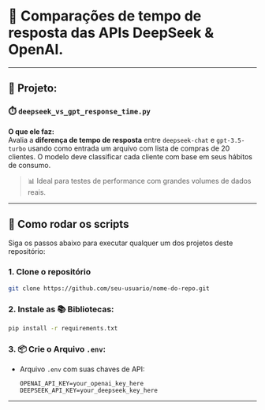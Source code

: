 # 🤖 Comparações de tempo de resposta das APIs DeepSeek & OpenAI.

---

## 📁 Projeto:

### ⏱️ `deepseek_vs_gpt_response_time.py`

**O que ele faz:**  
Avalia a **diferença de tempo de resposta** entre `deepseek-chat` e `gpt-3.5-turbo` usando como entrada um arquivo com lista de compras de 20 clientes. O modelo deve classificar cada cliente com base em seus hábitos de consumo.

> 📊 Ideal para testes de performance com grandes volumes de dados reais.

---

## 🚀 Como rodar os scripts

Siga os passos abaixo para executar qualquer um dos projetos deste repositório:

### 1. Clone o repositório

```bash
git clone https://github.com/seu-usuario/nome-do-repo.git
```

### 2. Instale as 📚 Bibliotecas:

```bash
pip install -r requirements.txt
```

### 3. 📦 Crie o Arquivo `.env`:

- Arquivo `.env` com suas chaves de API:
  ```env
  OPENAI_API_KEY=your_openai_key_here
  DEEPSEEK_API_KEY=your_deepseek_key_here
  ```

---
